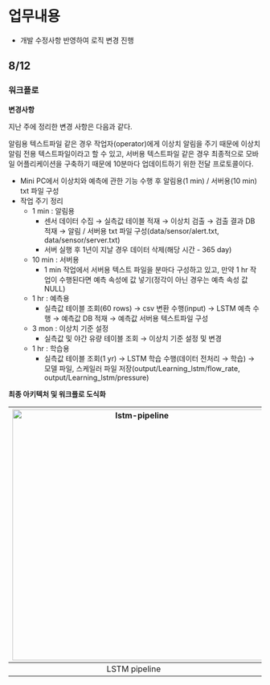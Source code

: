 # 업무내용

- 개발 수정사항 반영하여 로직 변경 진행

## 8/12

### 워크플로

**변경사항**

지난 주에 정리한 변경 사항은 다음과 같다.

알림용 텍스트파일 같은 경우 작업자(operator)에게 이상치 알림을 주기 때문에 이상치 알림 전용 텍스트파일이라고 할 수 있고, 서버용 텍스트파일 같은 경우 최종적으로 모바일 어플리케이션을 구축하기 때문에 10분마다 업데이트하기 위한 전달 프로토콜이다.

- Mini PC에서 이상치와 예측에 관한 기능 수행 후 알림용(1 min) / 서버용(10 min) txt 파일 구성
- 작업 주기 정리
    - 1 min : 알림용
        - 센서 데이터 수집 → 실측값 테이블 적재 → 이상치 검출 → 검출 결과 DB 적재 → 알림 / 서버용 txt 파일 구성(data/sensor/alert.txt, data/sensor/server.txt)
        - 서버 실행 후 1년이 지날 경우 데이터 삭제(해당 시간 - 365 day)
    - 10 min : 서버용
        - 1 min 작업에서 서버용 텍스트 파일을 분마다 구성하고 있고, 만약 1 hr 작업이 수행된다면 예측 속성에 값 넣기(정각이 아닌 경우는 예측 속성 값 NULL)
    - 1 hr : 예측용
        - 실측값 테이블 조회(60 rows) → csv 변환 수행(input) → LSTM 예측 수행 → 예측값 DB 적재 → 예측값 서버용 텍스트파일 구성
    - 3 mon : 이상치 기준 설정
        - 실측값 및 야간 유량 테이블 조회 → 이상치 기준 설정 및 변경
    - 1 hr : 학습용
        - 실측값 테이블 조회(1 yr) → LSTM 학습 수행(데이터 전처리 → 학습) → 모델 파일, 스케일러 파일 저장(output/Learning_lstm/flow_rate, output/Learning_lstm/pressure)

**최종 아키텍처 및 워크플로 도식화**

| <img src="https://github.com/user-attachments/assets/99ef69a0-2717-428d-bf80-1d26ef8980af" alt="lstm-pipeline" width="500" /> | <img src="https://github.com/user-attachments/assets/47edcf8f-db80-4af9-bb2a-9e999ec0f971" alt="workflow" width="500" /> | 
| ------------------------------------------------------------------------------------------------------------------------ | ------------------------------------------------------------------------------------------------------------------------ | 
| <div style="text-align: center;">LSTM pipeline &nbsp;&nbsp;&nbsp;</div>                                                         | <div style="text-align: center;">Workflow &nbsp;&nbsp;&nbsp;</div>                                                         |